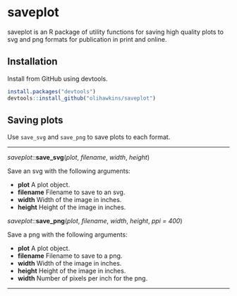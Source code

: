 # saveplot

saveplot is an R package of utility functions for saving high quality plots to svg and png formats for publication in print and online.

## Installation

Install from GitHub using devtools.

``` r
install.packages("devtools")
devtools::install_github("olihawkins/saveplot")
```

## Saving plots

Use `save_svg` and `save_png` to save plots to each format.

---

_saveplot_::__save_svg__(_plot_, _filename_, _width_, _height_)

Save an svg with the following arguments:

* __plot__  A plot object.
* __filename__ Filename to save to an svg.
* __width__ Width of the image in inches.
* __height__ Height of the image in inches.

_saveplot_::__save_png__(_plot_, _filename_, _width_, _height_, _ppi = 400_)

Save a png with the following arguments:

* __plot__  A plot object.
* __filename__ Filename to save to a png.
* __width__ Width of the image in inches.
* __height__ Height of the image in inches.
* __width__ Number of pixels per inch for the png.

---
